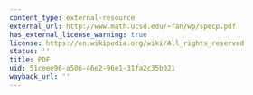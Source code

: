 ```yaml
---
content_type: external-resource
external_url: http://www.math.ucsd.edu/~fan/wp/specp.pdf
has_external_license_warning: true
license: https://en.wikipedia.org/wiki/All_rights_reserved
status: ''
title: PDF
uid: 51ceee96-a506-46e2-96e1-31fa2c35b021
wayback_url: ''
---
```

